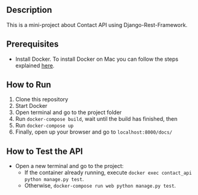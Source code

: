 ## Description ##
This is a mini-project about Contact API using Django-Rest-Framework.

## Prerequisites ##
- Install Docker. To install Docker on Mac you can follow the steps explained [here](https://docs.docker.com/docker-for-mac/install/).

## How to Run ##
1. Clone this repository 
2. Start Docker
3. Open terminal and go to the project folder
4. Run `docker-compose build`, wait until the build has finished, then
5. Run `docker-compose up`
6. Finally, open up your browser and go to `localhost:8000/docs/`

## How to Test the API ##
- Open a new terminal and go to the project:
  - If the container already running, execute `docker exec contact_api python manage.py test`.
  - Otherwise, `docker-compose run web python manage.py test`.